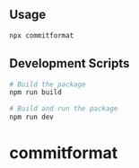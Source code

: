 ## Usage

```bash
npx commitformat
```

## Development Scripts

```bash
# Build the package
npm run build

# Build and run the package
npm run dev
```
# commitformat

